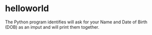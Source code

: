 # helloworld
The Python program identifies will ask for your Name and Date of Birth (DOB) as an imput and will print them together. 
